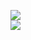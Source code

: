 [![](https://img.shields.io/badge/Made%20With-Github%20Spray-lightgrey.svg?style=for-the-badge&logo=github)](https://github.com/Annihil/github-spray#6996)  
[![](https://i.imgur.com/2DrTn0Z.gif)](https://github.com/Annihil/github-spray)